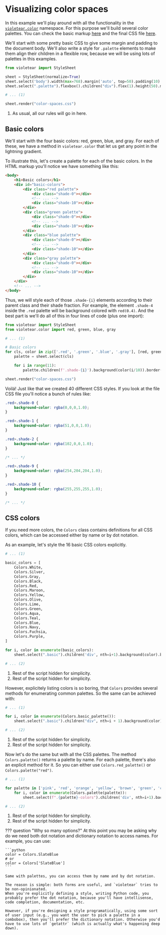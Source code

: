 # Visualizing color spaces

In this example we'll play around with all the functionality in the [`violetear.color`](/violetear/api/violetear.color/) namespace. For this purpose we'll build several color palettes. You can check the basic markup [here](color-spaces.html) and the final CSS file [here](color-spaces.css).

We'll start with some pretty basic CSS to give some margin and padding to the document body.
We'll also write a style for `.palette` elements to make them align their children in a flexible row, because we will be using lots of palettes in this examples.

```python title="color_spaces.py"
from violetear import StyleSheet

sheet = StyleSheet(normalize=True)
sheet.select('body').width(max=768).margin('auto', top=50).padding(10)
sheet.select(".palette").flexbox().children("div").flex(1).height(50).margin(5)

# ... (1)

sheet.render("color-spaces.css")
```

1. As usual, all our rules will go in here.

## Basic colors

We'll start with the four basic colors: red, green, blue, and gray. For each of these, we have a method in `violetear.color` that let us get any point in the lightning gradient.

To illustrate this, let's create a palette for each of the basic colors. In the HTML markup you'll notice we have something like this:

```html title="color-spaces.html"
<body>
    <h1>Basic colors</h1>
    <div id="basic-colors">
        <div class="red palette">
            <div class="shade-0"></div>
            <!-- ... -->
            <div class="shade-10"></div>
        </div>
        <div class="green palette">
            <div class="shade-0"></div>
            <!-- ... -->
            <div class="shade-10"></div>
        </div>
        <div class="blue palette">
            <div class="shade-0"></div>
            <!-- ... -->
            <div class="shade-10"></div>
        </div>
        <div class="gray palette">
            <div class="shade-0"></div>
            <!-- ... -->
            <div class="shade-10"></div>
        </div>
    </div>
    <!-- ... -->
</body>
```

Thus, we will style each of those `.shade-{i}` elements according to their parent class and their shade fraction. For example, the element `.shade-4` inside the `.red` palette will be background colored with `red(0.4)`. And the best part is we'll do all of this in four lines of code (plus one import):

```python title="color_spaces.py" hl_lines="2 7 8 10 11"
from violetear import StyleSheet
from violetear.color import red, green, blue, gray

# ... (1)

# Basic colors
for cls, color in zip(['.red', '.green', '.blue', '.gray'], [red, green, blue, gray]):
    palette = sheet.select(cls)

    for i in range(11):
        palette.children(f'.shade-{i}').background(color(i/10)).border(0.1, gray())

sheet.render("color-spaces.css")
```

Voilá! Just like that we created 40 different CSS styles. If you look at the file CSS file you'll notice a bunch of rules like:

```css title="color-spaces.css"
.red>.shade-0 {
    background-color: rgba(0,0,0,1.0);
}

.red>.shade-1 {
    background-color: rgba(51,0,0,1.0);
}

.red>.shade-2 {
    background-color: rgba(102,0,0,1.0);
}

/* ... */

.red>.shade-9 {
    background-color: rgba(254,204,204,1.0);
}

.red>.shade-10 {
    background-color: rgba(255,255,255,1.0);
}

/* ... */
```

## CSS colors

If you need more colors, the `Colors` class contains definitions for all CSS colors, which can be accessed either by name or by dot notation.

As an example, let's style the 16 basic CSS colors explicitly.

```python title="color_spaces.py"
# ... (1)

basic_colors = [
    Colors.White,
    Colors.Silver,
    Colors.Gray,
    Colors.Black,
    Colors.Red,
    Colors.Maroon,
    Colors.Yellow,
    Colors.Olive,
    Colors.Lime,
    Colors.Green,
    Colors.Aqua,
    Colors.Teal,
    Colors.Blue,
    Colors.Navy,
    Colors.Fuchsia,
    Colors.Purple,
]

for i, color in enumerate(basic_colors):
    sheet.select(".basic").children('div', nth=i+1).background(color).border(0.1, gray())

# ... (2)
```

1. Rest of the script hidden for simplicity.
2. Rest of the script hidden for simplicity.

However, explicitely listing colors is so boring, that `Colors` provides several methods for enumerating common palettes. So the same can be achieved with:

```python title="color_spaces.py"
# ... (1)

for i, color in enumerate(Colors.basic_palette()):
    sheet.select(".basic").children("div", nth=i + 1).background(color).border(0.1, gray())

# ... (2)
```

1. Rest of the script hidden for simplicity.
2. Rest of the script hidden for simplicity.

Now let's do the same but with all the CSS palettes. The method `Colors.palette()` returns a palette by name. For each palette, there's also an explicit method for it. So you can either use `Colors.red_palette()` or `Colors.palette("red")`.

```python title="color_spaces.py"
# ... (1)

for palette in ['pink', 'red', 'orange', 'yellow', 'brown', 'green', 'cyan', 'blue', 'purple', 'white', 'black']:
    for i, color in enumerate(Colors.palette(palette)):
        sheet.select(f".{palette}-colors").children('div', nth=i+1).background(color).border(0.1, gray(0.4))

# ... (2)
```

1. Rest of the script hidden for simplicity.
2. Rest of the script hidden for simplicity.

??? question "Why so many options?"
    At this point you may be asking why do we need both dot notation and dictionary notation to access names. For example, you can use:

    ```python
    color = Colors.SlateBlue
    # or
    color = Colors['SlateBlue']
    ```

    Same with palettes, you can access them by name and by dot notation.

    The reason is simple: both forms are useful, and `violetear` tries to be non-opinionated.
    When you're explicitly defining a style, writing Python code, you probably prefer the dot notation, because you'll have intellisense, code completion, documentation, etc.

    However, if you're designing a style programatically, using some sort of user input (e.g., you want the user to pick a palette in a combobox), then you'll prefer the dictionary notation. Otherwise you'd have to use lots of `getattr` (which is actually what's happening deep down).
